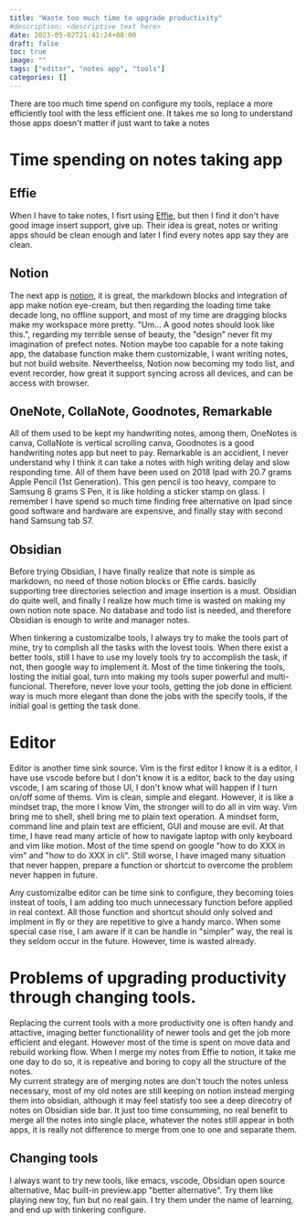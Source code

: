 ```yaml
---
title: "Waste too much time to upgrade productivity"
#description: <descriptive text here>
date: 2023-05-02T21:41:24+08:00
draft: false
toc: true
image: ""
tags: ["editor", "notes app", "tools"]
categories: []
---
```

There are too much time spend on configure my tools, replace a more efficiently 
tool with the less efficient one. It takes me so long to understand those apps 
doesn't matter if just want to take a notes

# Time spending on notes taking app
## Effie
When I have to take notes, I fisrt using [Effie](https://www.effie.pro/), but 
then I find it don't have good image insert support, give up. Their idea is 
great, notes or writing apps should be clean enough and later I find every notes 
app say they are clean.

## Notion
The next app is [notion](https://www.notion.so/desktop), it is great, the 
markdown blocks and integration of app make notion eye-cream, but then regarding 
the loading time take decade long, no offline support, and most of my time are 
dragging blocks make my workspace more pretty.  "Um... A good notes should look 
like this.", regarding my terrible sense of beauty, the "design" never fit my 
imagination of prefect notes. Notion maybe too capable for a note taking app, 
the database function make them customizable, I want writing notes, but not 
build website. Nevertheelss, Notion now becoming my todo list, and event 
recorder, how great it support syncing across all devices, and can be access 
with browser.

## OneNote, CollaNote, Goodnotes, Remarkable
All of them used to be kept my handwriting notes, among them, OneNotes is canva, 
CollaNote is vertical scrolling canva, Goodnotes is a good handwriting notes app 
but neet to pay. Remarkable is an accidient, I never understand why I think it 
can take a notes with high writing delay and slow responding time. All of them 
have been used on 2018 Ipad with 20.7 grams Apple Pencil (1st Generation).  This 
gen pencil is too heavy, compare to Samsung 8 grams S Pen, it is like holding a 
sticker stamp on glass. I remember I have spend so much time finding free 
alternative on Ipad since good software and hardware are expensive, and finally 
stay with second hand Samsung tab S7. 

## Obsidian
Before trying Obsidian, I have finally realize that note is simple as markdown, 
no need of those notion blocks or Effie cards. basiclly supporting tree 
directories selection and image insertion is a must. Obsidian do quite well, and 
finally I realize how much time is wasted on making my own notion note space. No 
database and todo list is needed, and therefore Obsidian is enough to write and 
manager notes.

When tinkering a customizalbe tools, I always try to make the tools part of 
mine, try to complish all the tasks with the lovest tools. When there exist a 
better tools, still I have to use my lovely tools try to accomplish the task, if 
not, then google way to implement it. Most of the time tinkering the tools, 
losting the initial goal, turn into making my tools super powerful and 
multi-funcional. Therefore, never love your tools, getting the job done in 
efficient way is much more elegant than done the jobs with the specify tools, if 
the initial goal is getting the task done.

# Editor
Editor is another time sink source. Vim is the first editor I know it is a 
editor, I have use vscode before but I don't know it is a editor, back to the 
day using vscode, I am scaring of those UI, I don't know what will happen if I 
turn on/off some of thems. Vim is clean, simple and elegant. However, it is like 
a mindset trap, the more I know Vim, the stronger will to do all in vim way. Vim 
bring me to shell, shell bring me to plain text operation. A mindset form, 
command line and plain text are efficient, GUI and mouse are evil. At that time, 
I have read many article of how to navigate laptop with only keyboard and vim 
like motion. Most of the time spend on google "how to do XXX in vim" and "how to 
do XXX in cli". Still worse, I have imaged many situation that never happen,
prepare a function or shortcut to overcome the problem never happen in future.

Any customizalbe editor can be time sink to configure, they becoming toies 
insteat of tools, I am adding too much unnecessary function before applied in 
real context. All those function and shortcut should only solved and implment in 
fly or they are repetitive to give a handy marco. When some special case rise, I 
am aware if it can be handle in "simpler" way, the real is they seldom occur in 
the future. However, time is wasted already.

# Problems of upgrading productivity through changing tools.
Replacing the current tools with a more productivity one is often handy and 
attactive, imaging better functionalility of newer tools and get the job more 
efficient and elegant. However most of the time is spent on move data and 
rebuild working flow. When I merge my notes from Effie to notion, it take me one 
day to do so, it is repeative and boring to copy all the structure of the notes.  
My current strategy are of merging notes are don't touch the notes unless 
necessary, most of my old notes are still keeping on notion instead merging them 
into obsidian, although it may feel statisfy too see a deep direcotry of notes 
on Obsidian side bar. It just too time consumming, no real benefit to merge all 
the notes into single place, whatever the notes still appear in both apps, it is 
really not difference to merge from one to one and separate them.

## Changing tools
I always want to try new tools, like emacs, vscode, Obsidian open source 
alternative, Mac built-in preview.app "better alternative". Try them like 
playing new toy, fun but no real gain. I try them under the name of learning, 
and end up with tinkering configure.
